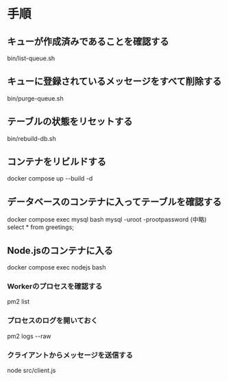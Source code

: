# 手順

## キューが作成済みであることを確認する
bin/list-queue.sh

## キューに登録されているメッセージをすべて削除する
bin/purge-queue.sh

## テーブルの状態をリセットする
bin/rebuild-db.sh

## コンテナをリビルドする
docker compose up --build -d

## データベースのコンテナに入ってテーブルを確認する
docker compose exec mysql bash
mysql -uroot -prootpassword
(中略)
select * from greetings;

## Node.jsのコンテナに入る
docker compose exec nodejs bash

### Workerのプロセスを確認する
pm2 list

### プロセスのログを開いておく
pm2 logs --raw

### クライアントからメッセージを送信する
node src/client.js
